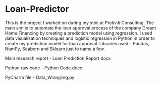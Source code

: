 # Loan-Predictor

This is the project I worked on during my stint at Protiviti Consulting. The main aim is to automate the loan approval process of the company Dream Home Financing by creating a prediction model using regression. I used data visualization techniques and logistic regression in Python in order to create my prediction model for loan approval. Libraries used - Pandas, NumPy, Seaborn and Sklearn just to name a few.

Main research report - Loan Prediction Report.docx

Python raw code - Python Code.docx

PyCharm file - Data_Wrangling.py
